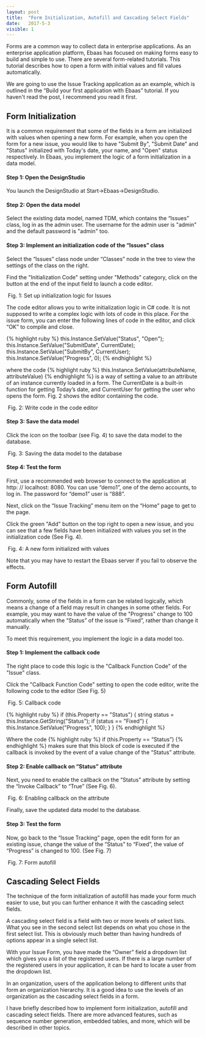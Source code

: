 ```yaml
---
layout: post
title:  "Form Initialization, Autofill and Cascading Select Fields"
date:   2017-5-3
visible: 1
---
```


<p class="intro"><span class="dropcap">F</span>orms are a common way to collect data in enterprise applications. As an enterprise application platform, Ebaas has focused on making forms easy to build and simple to use. There are several form-related tutorials. This tutorial describes how to open a form with initial values and fill values automatically. 
</p>

We are going to use the Issue Tracking application as an example, which is outlined in the “Build your first application with Ebaas” tutorial. If you haven't read the post, I recommend you read it first.

## Form Initialization

It is a common requirement that some of the fields in a form are initialized with values when opening a new form. For example, when you open the form for a new issue, you would like to have "Submit By", "Submit Date" and "Status" initialized with Today's date, your name, and "Open" status respectively. In Ebaas, you implement the logic of a form initialization in a data model.

#### Step 1: Open the DesignStudio

You launch the DesignStudio at Start->Ebaas->DesignStudio.

#### Step 2: Open the data model

Select the existing data model, named TDM, which contains the “Issues” class, log in as the admin user. The username for the admin user is "admin" and the default password is "admin" too. 

#### Step 3: Implement an initialization code of the “Issues” class

Select the “Issues” class node under “Classes” node in the tree to view the settings of the class on the right.

Find the "Initialization Code" setting under "Methods" category, click on the button at the end of the input field to launch a code editor.

<img src="{{'/assets/img/2017-05-03-Fig1.png' | prepend: site.baseurl }}" alt="">
Fig. 1: Set up initialization logic for Issues

The code editor allows you to write initialization logic in C# code. It is not supposed to write a complex logic with lots of code in this place. For the issue form, you can enter the following lines of code in the editor, and click “OK” to compile and close.

{% highlight ruby %}
this.Instance.SetValue("Status", "Open");
this.Instance.SetValue("SubmitDate", CurrentDate); 
this.Instance.SetValue("SubmitBy", CurrentUser); 
this.Instance.SetValue("Progress", 0);
{% endhighlight %}

where the code
{% highlight ruby %}
this.Instance.SetValue(attributeName, attributeValue)
{% endhighlight %}
is a way of setting a value to an attribute of an instance currently loaded in a form.
The CurrentDate is a built-in function for getting Today’s date, and CurrentUser for getting the user who opens the form. Fig. 2 shows the editor containing the code.

<img src="{{'/assets/img/2017-05-03-Fig2.png' | prepend: site.baseurl }}" alt="">
Fig. 2: Write code in the code editor

#### Step 3: Save the data model

Click the icon on the toolbar (see Fig. 4) to save the data model to the database.

<img src="{{'/assets/img/2017-05-03-Fig3.png' | prepend: site.baseurl }}" alt="">
Fig. 3: Saving the data model to the database

#### Step 4: Test the form

First, use a recommended web browser to connect to the application at http: // localhost: 8080.  You can use “demo1”, one of the demo accounts, to log in. The password for “demo1” user is “888”.

Next, click on the “Issue Tracking” menu item on the “Home” page to get to the page.

Click the green "Add" button on the top right to open a new issue, and you can see that a few fields have been initialized with values you set in the initialization code (See Fig. 4).

<img src="{{'/assets/img/2017-05-03-Fig4.png' | prepend: site.baseurl }}" alt="">
Fig. 4: A new form initialized with values

Note that you may have to restart the Ebaas server if you fail to observe the effects.

## Form Autofill

Commonly, some of the fields in a form can be related logically, which means a change of a field may result in changes in some other fields. For example, you may want to have the value of the "Progress" change to 100 automatically when the “Status” of the issue is “Fixed”, rather than change it manually. 

To meet this requirement, you implement the logic in a data model too.

#### Step 1: Implement the callback code
 
The right place to code this logic is the "Callback Function Code" of the "Issue" class.

Click the "Callback Function Code" setting to open the code editor, write the following code to the editor (See Fig. 5)

<img src="{{'/assets/img/2017-05-03-Fig5.png' | prepend: site.baseurl }}" alt="">
Fig. 5: Callback code

{% highlight ruby %}
if (this.Property == "Status")
{
 string status = this.Instance.GetString("Status");
  if (status == "Fixed")
  {
      this.Instance.SetValue("Progress", 100);
  }
}
{% endhighlight %}

Where the code 
{% highlight ruby %}
if (this.Property == “Status”) 
{% endhighlight %}
makes sure that this block of code is executed if the callback is invoked by the event of a value change of the “Status” attribute.

#### Step 2: Enable callback on “Status” attribute

Next, you need to enable the callback on the “Status” attribute by setting the “Invoke Callback” to “True” (See Fig. 6).

<img src="{{'/assets/img/2017-05-03-Fig6.png' | prepend: site.baseurl }}" alt="">
Fig. 6: Enabling callback on the attribute

Finally, save the updated data model to the database.

#### Step 3: Test the form

Now, go back to the “Issue Tracking” page, open the edit form for an existing issue, change the value of the “Status” to “Fixed”, the value of “Progress” is changed to 100. (See Fig. 7)

<img src="{{'/assets/img/2017-05-03-Fig7.png' | prepend: site.baseurl }}" alt="">
Fig. 7: Form autofill

## Cascading Select Fields

The technique of the form initialization of autofill has made your form much easier to use, but you can further enhance it with the cascading select fields.

A cascading select field is a field with two or more levels of select lists. What you see in the second select list depends on what you chose in the first select list. This is obviously much better than having hundreds of options appear in a single select list.

With your Issue Form, you have made the “Owner” field a dropdown list which gives you a list of the registered users. If there is a large number of the registered users in your application, it can be hard to locate a user from the dropdown list. 

In an organization, users of the application belong to different units that form an organization hierarchy. It is a good idea to use the levels of an organization as the cascading select fields in a form.


I have briefly described how to implement form initialization, autofill and cascading select fields. There are more advanced features, such as sequence number generation, embedded tables, and more, which will be described in other topics.
